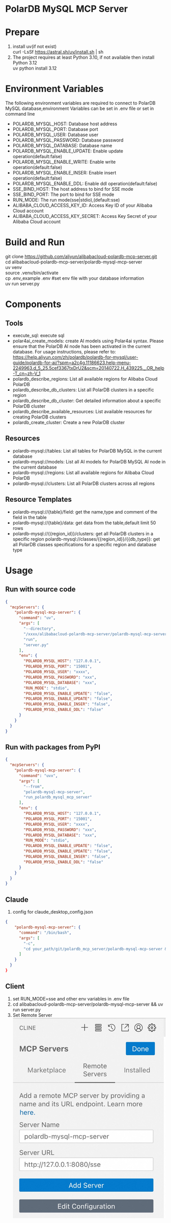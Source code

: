 PolarDB MySQL MCP Server
=======================
# Prepare
1. install uv(if not exist)  
  curl -LsSf https://astral.sh/uv/install.sh | sh  
2. The project requires at least Python 3.10, if not available then install Python 3.12  
  uv python install 3.12  
# Environment Variables  
  The following environment variables are required to connect to PolarDB MySQL database,environment Variables can be set in .env file  or set in command line  
* POLARDB_MYSQL_HOST: Database host address  
* POLARDB_MYSQL_PORT: Database port 
* POLARDB_MYSQL_USER: Database user  
* POLARDB_MYSQL_PASSWORD: Database password  
* POLARDB_MYSQL_DATABASE: Database name  
* POLARDB_MYSQL_ENABLE_UPDATE: Enable update operation(default:false)  
* POLARDB_MYSQL_ENABLE_WRITE:  Enable write operation(default:false)  
* POLARDB_MYSQL_ENABLE_INSER:  Enable insert operation(default:false)  
* POLARDB_MYSQL_ENABLE_DDL:  Enable ddl operation(default:false)  
* SSE_BIND_HOST: The host address to bind for SSE mode  
* SSE_BIND_PORT: The port to bind for SSE mode  
* RUN_MODE: The run mode(sse|stdio),(default:sse)
* ALIBABA_CLOUD_ACCESS_KEY_ID: Access Key ID of your Alibaba Cloud account
* ALIBABA_CLOUD_ACCESS_KEY_SECRET: Access Key Secret of your Alibaba Cloud account
# Build and Run
  git clone https://github.com/aliyun/alibabacloud-polardb-mcp-server.git  
  cd alibabacloud-polardb-mcp-server/polardb-mysql-mcp-server  
  uv venv  
  source .venv/bin/activate  
  cp .env_example .env #set env file with your database information  
  uv run server.py
# Components
## Tools
* execute_sql: execute sql  
* polar4ai_create_models: create AI models using Polar4ai syntax. Please ensure that the PolarDB AI node has been activated in the current database. For usage instructions, please refer to: https://help.aliyun.com/zh/polardb/polardb-for-mysql/user-guide/polardb-for-ai/?spm=a2c4g.11186623.help-menu-2249963.d_5_25.5cef3367txDrU2&scm=20140722.H_439225._.OR_help-T_cn~zh-V_1
* polardb_describe_regions: List all available regions for Alibaba Cloud PolarDB
* polardb_describe_db_clusters: List all PolarDB clusters in a specific region
* polardb_describe_db_cluster: Get detailed information about a specific PolarDB cluster
* polardb_describe_available_resources: List available resources for creating PolarDB clusters
* polardb_create_cluster: Create a new PolarDB cluster
## Resources
* polardb-mysql://tables: List all tables for PolarDB MySQL in the current database  
* polardb-mysql://models: List all AI models for PolarDB MySQL AI node in the current database
* polardb-mysql://regions: List all available regions for Alibaba Cloud PolarDB
* polardb-mysql://clusters: List all PolarDB clusters across all regions
## Resource Templates
* polardb-mysql://{table}/field: get the name,type and comment of the field in the table  
* polardb-mysql://{table}/data:  get data from the table,default limit 50 rows
* polardb-mysql://{{region_id}}/clusters: get all PolarDB clusters in a specific region
polardb-mysql://classes/{{region_id}}/{{db_type}}: get all PolarDB classes specifications for a specific region and database type
# Usage
## Run with source code  
```json
{
  "mcpServers": {
    "polardb-mysql-mcp-server": {
      "command": "uv",
      "args": [
        "--directory",
        "/xxxx/alibabacloud-polardb-mcp-server/polardb-mysql-mcp-server",
        "run",
        "server.py"
      ],
      "env": {
        "POLARDB_MYSQL_HOST": "127.0.0.1",
        "POLARDB_MYSQL_PORT": "15001",
        "POLARDB_MYSQL_USER": "xxxx",
        "POLARDB_MYSQL_PASSWORD": "xxx",
        "POLARDB_MYSQL_DATABASE": "xxx",
        "RUN_MODE": "stdio",
        "POLARDB_MYSQL_ENABLE_UPDATE": "false",
        "POLARDB_MYSQL_ENABLE_UPDATE": "false",
        "POLARDB_MYSQL_ENABLE_INSER": "false",
        "POLARDB_MYSQL_ENABLE_DDL": "false"
      }
    }
  }
}
```
## Run with packages from PyPI
```json
{
  "mcpServers": {
    "polardb-mysql-mcp-server": {
      "command": "uvx",
      "args": [
        "--from",
        "polardb-mysql-mcp-server",
        "run_polardb_mysql_mcp_server"
      ],
      "env": {
        "POLARDB_MYSQL_HOST": "127.0.0.1",
        "POLARDB_MYSQL_PORT": "15001",
        "POLARDB_MYSQL_USER": "xxxx",
        "POLARDB_MYSQL_PASSWORD": "xxx",
        "POLARDB_MYSQL_DATABASE": "xxx",
        "RUN_MODE": "stdio",
        "POLARDB_MYSQL_ENABLE_UPDATE": "false",
        "POLARDB_MYSQL_ENABLE_UPDATE": "false",
        "POLARDB_MYSQL_ENABLE_INSER": "false",
        "POLARDB_MYSQL_ENABLE_DDL": "false"
      }
    }
  }
}
```
## Claude
1. config for claude_desktop_config.json
```json
{
    "polardb-mysql-mcp-server": {
      "command": "/bin/bash",
      "args": [
        "-c",
        "cd your_path/git/polardb_mcp_server/polardb-mysql-mcp-server && source ./bin/activate && python server.py"
      ]
    }
  }
}

```

## Client
1. set RUN_MODE=sse and other env variables in .env file  
2. cd alibabacloud-polardb-mcp-server/polardb-mysql-mcp-server && uv run server.py  
3. Set Remote Server  
![set remote server](./images/11.jpg)

